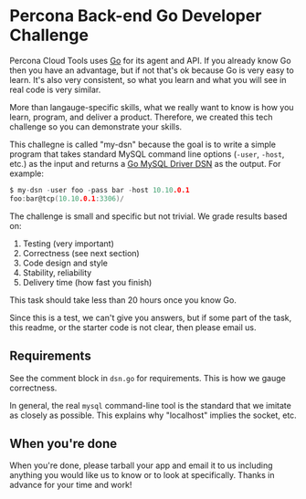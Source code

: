 Percona Back-end Go Developer Challenge
=======================================

Percona Cloud Tools uses [Go](https://golang.org/) for its agent and API. If you already know Go
then you have an advantage, but if not that's ok because Go is very easy to learn. It's also
very consistent, so what you learn and what you will see in real code is very similar.

More than langauge-specific skills, what we really want to know is how you learn, program, and
deliver a product.  Therefore, we created this tech challenge so you can demonstrate your skills.

This challegne is called "my-dsn" because the goal is to write a simple program that takes standard
MySQL command line options (`-user`, `-host`, etc.) as the input and returns a
[Go MySQL Driver DSN](https://github.com/go-sql-driver/mysql#dsn-data-source-name) as the output.
For example:
```go
$ my-dsn -user foo -pass bar -host 10.10.0.1
foo:bar@tcp(10.10.0.1:3306)/
```

The challenge is small and specific but not trivial. We grade results based on:

1. Testing (very important)
2. Correctness (see next section)
3. Code design and style
4. Stability, reliability
5. Delivery time (how fast you finish)

This task should take less than 20 hours once you know Go.

Since this is a test, we can't give you answers, but if some part of the task, this readme,
or the starter code is not clear, then please email us.

Requirements
------------

See the comment block in `dsn.go` for requirements. This is how we gauge correctness.

In general, the real `mysql` command-line tool is the standard that we imitate as closely
as possible. This explains why "localhost" implies the socket, etc.

When you're done
----------------

When you're done, please tarball your app and email it to us including anything you
would like us to know or to look at specifically.  Thanks in advance for your time and work!
